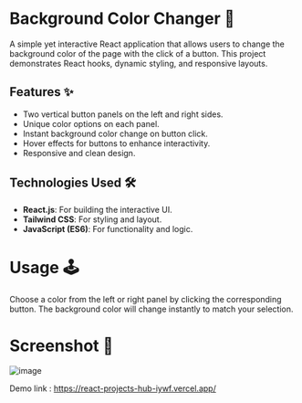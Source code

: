 # Background Color Changer 🌈

A simple yet interactive React application that allows users to change the background color of the page with the click of a button. This project demonstrates React hooks, dynamic styling, and responsive layouts.

## Features ✨
- Two vertical button panels on the left and right sides.
- Unique color options on each panel.
- Instant background color change on button click.
- Hover effects for buttons to enhance interactivity.
- Responsive and clean design.

## Technologies Used 🛠️
- **React.js**: For building the interactive UI.
- **Tailwind CSS**: For styling and layout.
- **JavaScript (ES6)**: For functionality and logic.

# Usage 🕹️
Choose a color from the left or right panel by clicking the corresponding button.
The background color will change instantly to match your selection.

# Screenshot 📸

![image](https://github.com/user-attachments/assets/63656b4b-57f7-4416-812f-5cf0d2e7119b)

Demo link : https://react-projects-hub-iywf.vercel.app/


